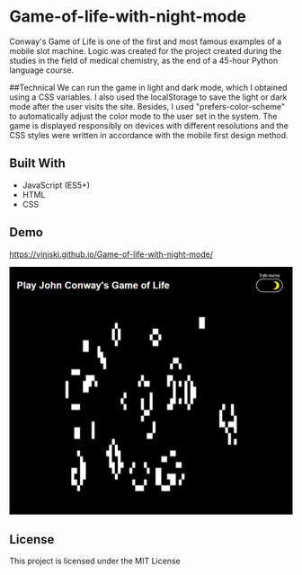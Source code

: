 ﻿# **Game-of-life-with-night-mode**
Conway's Game of Life is one of the first and most famous examples of a mobile slot machine. Logic was created for the project created during the studies in the field of medical chemistry, as the end of a 45-hour Python language course. 

##Technical
We can run the game in light and dark mode, which I obtained using a CSS variables. I also used the localStorage to save the light or dark mode after the user visits the site. Besides, I used "prefers-color-scheme" to automatically adjust the color mode to the user set in the system. The game is displayed responsibly on devices with different resolutions and the CSS styles were written in accordance with the mobile first design method.

## Built With
* JavaScript (ES5+)
* HTML
* CSS

## Demo
https://viniski.github.io/Game-of-life-with-night-mode/

![](gameOfLife.png)

## License
This project is licensed under the MIT License
